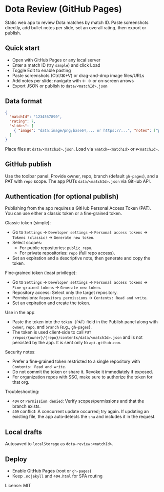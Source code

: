 # Dota Review (GitHub Pages)

Static web app to review Dota matches by match ID. Paste screenshots directly, add bullet notes per slide, set an overall rating, then export or publish.

## Quick start

- Open with GitHub Pages or any local server
- Enter a match ID (try `sample`) and click Load
- Toggle Edit to enable pasting
- Paste screenshots (Ctrl/⌘+V) or drag-and-drop image files/URLs
- Add notes per slide; navigate with ← → or on-screen arrows
- Export JSON or publish to `data/<matchId>.json`

## Data format

```json
{
  "matchId": "1234567890",
  "rating": 7,
  "slides": [
    { "image": "data:image/png;base64,... or https://...", "notes": ["point a", "point b"] }
  ]
}
```

Place files at `data/<matchId>.json`. Load via `?match=<matchId>` or `#<matchId>`.

## GitHub publish

Use the toolbar panel. Provide owner, repo, branch (default `gh-pages`), and a PAT with `repo` scope. The app PUTs `data/<matchId>.json` via GitHub API.

## Authentication (for optional publish)

Publishing from the app requires a GitHub Personal Access Token (PAT). You can use either a classic token or a fine‑grained token.

Classic token (simple):
- Go to `Settings` → `Developer settings` → `Personal access tokens` → `Tokens (classic)` → `Generate new token`.
- Select scopes:
  - For public repositories: `public_repo`.
  - For private repositories: `repo` (full repo access).
- Set an expiration and a descriptive note, then generate and copy the token.

Fine‑grained token (least privilege):
- Go to `Settings` → `Developer settings` → `Personal access tokens` → `Fine‑grained tokens` → `Generate new token`.
- Repository access: Select only the target repository.
- Permissions: `Repository permissions` → `Contents: Read and write`.
- Set an expiration and create the token.

Use in the app:
- Paste the token into the `token (PAT)` field in the Publish panel along with `owner`, `repo`, and `branch` (e.g., `gh-pages`).
- The token is used client‑side to call `PUT /repos/{owner}/{repo}/contents/data/<matchId>.json` and is not persisted by the app. It is sent only to `api.github.com`.

Security notes:
- Prefer a fine‑grained token restricted to a single repository with `Contents: Read and write`.
- Do not commit the token or share it. Revoke it immediately if exposed.
- For organization repos with SSO, make sure to authorize the token for that org.

Troubleshooting:
- `404` or `Permission denied`: Verify scopes/permissions and that the branch exists.
- `409` conflict: A concurrent update occurred; try again. If updating an existing file, the app auto‑detects the `sha` and includes it in the request.

## Local drafts

Autosaved to `localStorage` as `dota-review:<matchId>`.

## Deploy

- Enable GitHub Pages (root or `gh-pages`)
- Keep `.nojekyll` and `404.html` for SPA routing

License: MIT
